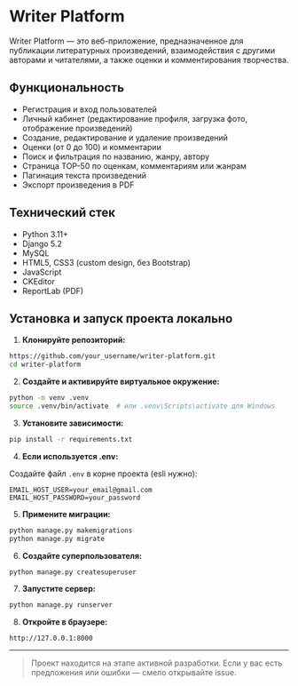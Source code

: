 # Writer Platform

Writer Platform — это веб-приложение, предназначенное для публикации литературных произведений, взаимодействия с другими авторами и читателями, а также оценки и комментирования творчества.

## Функциональность

* Регистрация и вход пользователей
* Личный кабинет (редактирование профиля, загрузка фото, отображение произведений)
* Создание, редактирование и удаление произведений
* Оценки (от 0 до 100) и комментарии
* Поиск и фильтрация по названию, жанру, автору
* Страница TOP-50 по оценкам, комментариям или жанрам
* Пагинация текста произведений
* Экспорт произведения в PDF

## Технический стек

* Python 3.11+
* Django 5.2
* MySQL
* HTML5, CSS3 (custom design, без Bootstrap)
* JavaScript
* CKEditor
* ReportLab (PDF)

## Установка и запуск проекта локально

1. **Клонируйте репозиторий:**

```bash
https://github.com/your_username/writer-platform.git
cd writer-platform
```

2. **Создайте и активируйте виртуальное окружение:**

```bash
python -m venv .venv
source .venv/bin/activate  # или .venv\Scripts\activate для Windows
```

3. **Установите зависимости:**

```bash
pip install -r requirements.txt
```

4. **Если используется .env:**

Создайте файл `.env` в корне проекта (esli нужно):

```
EMAIL_HOST_USER=your_email@gmail.com
EMAIL_HOST_PASSWORD=your_password
```

5. **Примените миграции:**

```bash
python manage.py makemigrations
python manage.py migrate
```

6. **Создайте суперпользователя:**

```bash
python manage.py createsuperuser
```

7. **Запустите сервер:**

```bash
python manage.py runserver
```

8. **Откройте в браузере:**

```
http://127.0.0.1:8000
```

---

> Проект находится на этапе активной разработки. Если у вас есть предложения или ошибки — смело открывайте issue.

